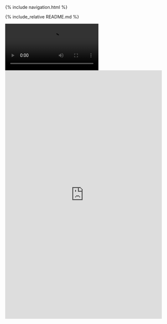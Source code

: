 {% include navigation.html %}

{% include_relative README.md %}

<div id="video_wrapper">
  <video autoplay loop>
    <source src="https://media3.giphy.com/media/BHNfhgU63qrks/giphy.gif" type="video/mp4">
  </video>
</div>

<iframe frameborder="0" width="100%" height="800px" src="https://replit.com/@nadirahaddach/nadirahaddach.github.io?lite=true#main.py">
  
